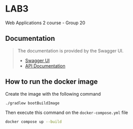 # LAB3
Web Applications 2 course - Group 20

## Documentation

> The documentation is provided by the Swagger UI.
>
> - [Swagger UI](http://localhost:8080/swagger-ui/index.html#/)
> - [API Documentation](http://localhost:8080/v3/api-docs)


## How to run the docker image
Create the image with the following command
``` bash
./gradlew bootBuildImage
```
Then execute this command on the `docker-compose.yml` file
``` bash
docker compose up --build
```